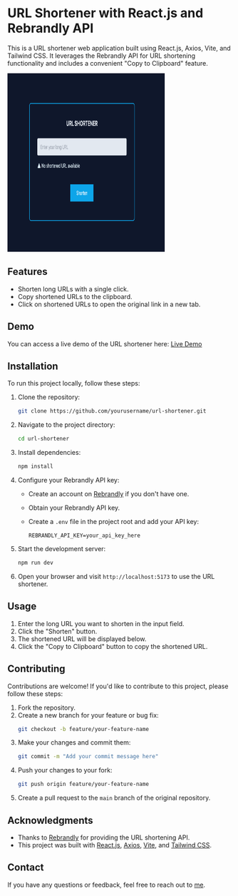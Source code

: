 # URL Shortener with React.js and Rebrandly API

This is a URL shortener web application built using React.js, Axios, Vite, and Tailwind CSS. It leverages the Rebrandly API for URL shortening functionality and includes a convenient "Copy to Clipboard" feature.

<img src="https://github.com/Signor1/URLShortenerWithRebrandly/blob/fc241e3f54400dda3a80c3ec07a96b94169a82e3/URL-Shortener.png" width="70%" height="400"/>

## Features

- Shorten long URLs with a single click.
- Copy shortened URLs to the clipboard.
- Click on shortened URLs to open the original link in a new tab.

## Demo

You can access a live demo of the URL shortener here: [Live Demo](https://your-live-demo-url.com)

## Installation

To run this project locally, follow these steps:

1. Clone the repository:

   ```bash
   git clone https://github.com/yourusername/url-shortener.git
   ```

2. Navigate to the project directory:

   ```bash
   cd url-shortener
   ```

3. Install dependencies:

   ```bash
   npm install
   ```

4. Configure your Rebrandly API key:
   - Create an account on [Rebrandly](https://www.rebrandly.com/) if you don't have one.
   - Obtain your Rebrandly API key.
   - Create a `.env` file in the project root and add your API key:

     ```env
     REBRANDLY_API_KEY=your_api_key_here
     ```

5. Start the development server:

   ```bash
   npm run dev
   ```

6. Open your browser and visit `http://localhost:5173` to use the URL shortener.

## Usage

1. Enter the long URL you want to shorten in the input field.
2. Click the "Shorten" button.
3. The shortened URL will be displayed below.
4. Click the "Copy to Clipboard" button to copy the shortened URL.

## Contributing

Contributions are welcome! If you'd like to contribute to this project, please follow these steps:

1. Fork the repository.
2. Create a new branch for your feature or bug fix:
   ```bash
   git checkout -b feature/your-feature-name
   ```
3. Make your changes and commit them:
   ```bash
   git commit -m "Add your commit message here"
   ```
4. Push your changes to your fork:
   ```bash
   git push origin feature/your-feature-name
   ```
5. Create a pull request to the `main` branch of the original repository.


## Acknowledgments

- Thanks to [Rebrandly](https://www.rebrandly.com/) for providing the URL shortening API.
- This project was built with [React.js](https://reactjs.org/), [Axios](https://axios-http.com/), [Vite](https://vitejs.dev/), and [Tailwind CSS](https://tailwindcss.com/).

## Contact

If you have any questions or feedback, feel free to reach out to [me](mailto:emmanuelomemgboji@gmail.com).

